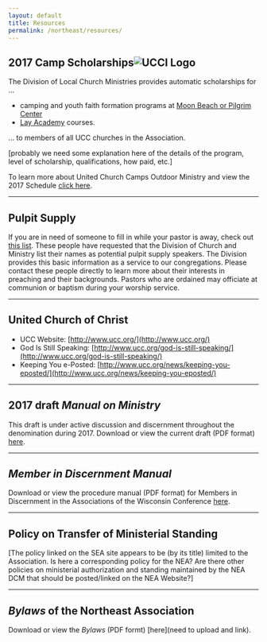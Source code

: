 ```yaml
---
layout: default
title: Resources
permalink: /northeast/resources/
---
```


## 2017 Camp Scholarships![UCCI Logo](/northeast/assets/images/ucci-logo.jpg)

The Division of Local Church Ministries provides automatic scholarships for &hellip;

* camping and youth faith formation programs at [Moon Beach or Pilgrim Center](http://ucci.org)
* [Lay Academy](http://www.wcucc.org/programs-education/lay-academy/) courses.

&hellip; to members of all UCC churches in the Association.

\[probably we need some explanation here of the details of the program, level of scholarship, qualifications, how paid, etc.\]

To learn more about United Church Camps Outdoor Ministry and view the 2017 Schedule [click here](https://www.ucci.org/).

---

## Pulpit Supply

If you are in need of someone to fill in while your pastor is away, check out [this list](http://r20.rs6.net/tn.jsp?f=001oaH8y1kDp1_RYWpXiEtijEc0-n05QZ4liDQVZPu6JOGrzecXpWsao2hBTzTE2vGXUJ9fyd1QvHOXKXxm3W4EExEmxAq6iU8KOz9qvNuZIg6nhMlyuapUC7kbnQcGKfuGJJAQr7zlKCHszjKMf7JL3eMhZxrhFmRhzmnux100om5LVi_pyxSI5U7B9bfHdsoVohEzMfTFQw7_jhrA-Nm-S5Dre3wpXFqn6ZsIkxAsm7h5IBWHWMxAJ_lYD4F1hZux&c=egivAvYmPQZHTlwacG3dZ2PA4BLiCvjIS3paDjDcbHOPgS9YC02fqg==&ch=tDVqPvGO-LTTKmWTWX2UsvUrohXwkCqmE7_I7_-SUx5EFuLcUGb6RQ==). These people have requested that the Division of Church and Ministry list their names as potential pulpit supply speakers. The Division provides this basic information as a service to our congregations. Please contact these people directly to learn more about their interests in preaching and their backgrounds. Pastors who are ordained may officiate at communion or baptism during your worship service.

---

## United Church of Christ

* UCC Website: [http://www.ucc.org/](http://www.ucc.org/)
* God Is Still Speaking: [http://www.ucc.org/god-is-still-speaking/](http://www.ucc.org/god-is-still-speaking/)
* Keeping You e-Posted: [http://www.ucc.org/news/keeping-you-eposted/](http://www.ucc.org/news/keeping-you-eposted/)

---

## 2017 draft _Manual on Ministry_

This draft is under active discussion and discernment throughout the denomination during 2017. Download or view the current draft \(PDF format\) [here](http://www.uccfiles.com/pdf/2017-drafted-MOM.pdf).

---

## _Member in Discernment Manual_

Download or view the procedure manual (PDF format) for Members in Discernment in the Associations of the Wisconsin Conference [here](https://drive.google.com/file/d/0B1Jou0cFEWCWUUNBVzdlWC1IVjQ/view).

---

## Policy on Transfer of Ministerial Standing

\[The policy linked on the SEA site appears to be (by its title) limited to the Association. Is here a corresponding policy for the NEA? Are there other policies on ministerial authorization and standing maintained by the NEA DCM that should be posted/linked on the NEA Website?\]

---

## _Bylaws_ of the Northeast Association

Download or view the _Bylaws_ \(PDF formt\) [here](need to upload and link).
